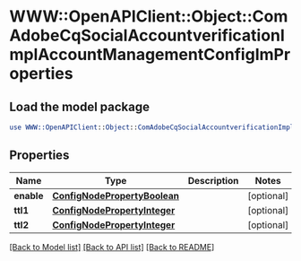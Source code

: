 # WWW::OpenAPIClient::Object::ComAdobeCqSocialAccountverificationImplAccountManagementConfigImProperties

## Load the model package
```perl
use WWW::OpenAPIClient::Object::ComAdobeCqSocialAccountverificationImplAccountManagementConfigImProperties;
```

## Properties
Name | Type | Description | Notes
------------ | ------------- | ------------- | -------------
**enable** | [**ConfigNodePropertyBoolean**](ConfigNodePropertyBoolean.md) |  | [optional] 
**ttl1** | [**ConfigNodePropertyInteger**](ConfigNodePropertyInteger.md) |  | [optional] 
**ttl2** | [**ConfigNodePropertyInteger**](ConfigNodePropertyInteger.md) |  | [optional] 

[[Back to Model list]](../README.md#documentation-for-models) [[Back to API list]](../README.md#documentation-for-api-endpoints) [[Back to README]](../README.md)


